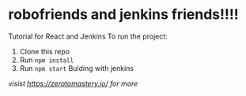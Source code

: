 # robofriends and jenkins friends!!!!
Tutorial for React and Jenkins
To run the project: 

1. Clone this repo
2. Run `npm install`
3. Run `npm start`
Bulding with jenkins

*visist https://zerotomastery.io/ for more*

